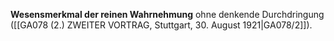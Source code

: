 
**Wesensmerkmal der reinen Wahrnehmung** ohne denkende Durchdringung ([[GA078 (2.) ZWEITER VORTRAG, Stuttgart, 30. August 1921|GA078/2]]).
